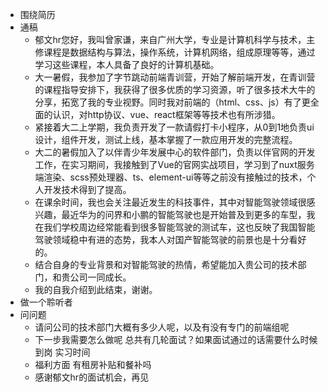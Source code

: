 - 围绕简历
- 通稿
	- 郁文hr您好，我叫曾家谦，来自广州大学，专业是计算机科学与技术，主修课程是数据结构与算法，操作系统，计算机网络，组成原理等等，通过学习这些课程，本人具备了良好的计算机基础。
	- 大一暑假，我参加了字节跳动前端青训营，开始了解前端开发，在青训营的课程指导安排下，我获得了很多优质的学习资源，听了很多技术大牛的分享，拓宽了我的专业视野。同时我对前端的（html、css、js）有了更全面的认识，对http协议、vue、react框架等等技术也有所涉猎。
	- 紧接着大二上学期，我负责开发了一款请假打卡小程序，从0到1地负责ui设计，组件开发，测试上线，基本掌握了一款应用开发的完整流程。
	- 大二的暑假加入了以伴青少年发展中心的软件部门，负责以伴官网的开发工作，在实习期间，我接触到了Vue的官网实战项目，学习到了nuxt服务端渲染、scss预处理器、ts、element-ui等等之前没有接触过的技术，个人开发技术得到了提高。
	- 在课余时间，我也会关注最近发生的科技事件，其中对智能驾驶领域很感兴趣，最近华为的问界和小鹏的智能驾驶也是开始普及到更多的车型，我在我们学校周边经常能看到很多智能驾驶的测试车，这也反映了我国智能驾驶领域稳中有进的态势，我本人对国产智能驾驶的前景也是十分看好的。
	- 结合自身的专业背景和对智能驾驶的热情，希望能加入贵公司的技术部门，和贵公司一同成长。
	- 我的自我介绍到此结束，谢谢。
- 做一个聆听者
- 问问题
	- 请问公司的技术部门大概有多少人呢，以及有没有专门的前端组呢
	- 下一步我需要怎么做呢  总共有几轮面试？如果面试通过的话需要什么时候到岗 实习时间
	- 福利方面 有租房补贴和餐补吗
	- 感谢郁文hr的面试机会，再见